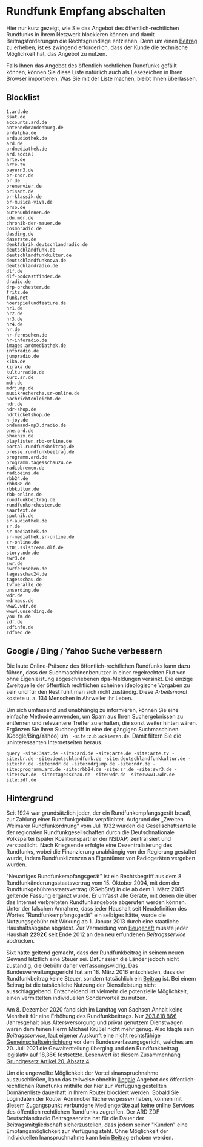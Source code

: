 # Rundfunk Empfang abschalten

Hier nur kurz gezeigt, wie Sie das Angebot des öffentlich-rechtlichen Rundfunks in Ihrem Netzwerk blockieren können und damit Beitragsforderungen die Rechtsgrundlage entziehen. Denn um einen [Beitrag](https://www.juraforum.de/lexikon/beitraege) zu erheben, ist es zwingend erforderlich, dass der Kunde die technische Möglichkeit hat, das Angebot zu nutzen. 

Falls Ihnen das Angebot des öffentlich rechtlichen Rundfunks gefällt können, können Sie diese Liste natürlich auch als Lesezeichen in Ihren Browser importieren. Was Sie mit der Liste machen, bleibt Ihnen überlassen. 

## Blocklist

```
1.ard.de
3sat.de
accounts.ard.de
antennebrandenburg.de
ardalpha.de
ardaudiothek.de
ard.de
ardmediathek.de
ard.social
arte.de
arte.tv
bayern3.de
br-chor.de
br.de
bremenvier.de
brisant.de
br-klassik.de
br-musica-viva.de
brso.de
butenunbinnen.de
cdn.mdr.de
chronik-der-mauer.de
cosmoradio.de
dasding.de
daserste.de
denkfabrik.deutschlandradio.de
deutschlandfunk.de
deutschlandfunkkultur.de
deutschlandfunknova.de
deutschlandradio.de
dlf.de
dlf-podcastfinder.de
dradio.de
drp-orchester.de
fritz.de
funk.net
hoerspielundfeature.de
hr1.de
hr2.de
hr3.de
hr4.de
hr.de
hr-fernsehen.de
hr-inforadio.de
images.ardmediathek.de
inforadio.de
jumpradio.de
kika.de
kiraka.de
kulturradio.de
kurz.sr.de
mdr.de
mdrjump.de
musikrecherche.sr-online.de
nachrichtenleicht.de
ndr.de
ndr-shop.de
ndrticketshop.de
n-joy.de
ondemand-mp3.dradio.de
one.ard.de
phoenix.de
playlisten.rbb-online.de
portal.rundfunkbeitrag.de
presse.rundfunkbeitrag.de
programm.ard.de
programm.tagesschau24.de
radiobremen.de
radioeins.de
rbb24.de
rbb888.de
rbbkultur.de
rbb-online.de
rundfunkbeitrag.de
rundfunkorchester.de
saartext.de
sputnik.de
sr-audiothek.de
sr.de
sr-mediathek.de
sr-mediathek.sr-online.de
sr-online.de
st01.sslstream.dlf.de
story.ndr.de
swr3.de
swr.de
swrfernsehen.de
tagesschau24.de
tagesschau.de
tvfueralle.de
unserding.de
wdr.de
wdrmaus.de
www1.wdr.de
www4.unserding.de
you-fm.de
zdf.de
zdfinfo.de
zdfneo.de
```

## Google / Bing / Yahoo Suche verbessern

Die laute Online-Präsenz des öffentlich-rechtlichen Rundfunks kann dazu führen, dass der Suchmaschinenbenutzer in einer regelrechten Flut von ohne Eigenleistung abgeschriebenen dpa-Meldungen versinkt. Die einzige Zweitquelle der öffentlich rechtlichen scheinen ideologische Vorgaben zu sein und für den Rest fühlt man sich nicht zuständig. Diese *Arbeitsmoral* kostete u. a. 134 Menschen in Ahrweiler ihr Leben.

Um sich umfassend und unabhängig zu informieren, können Sie eine einfache Methode anwenden, um Spam aus Ihren Suchergebnissen zu entfernen und relevantere Treffer zu erhalten, die sonst weiter hinten wären. Ergänzen Sie Ihren Suchbegriff in eine der gängigen Suchmaschinen (Google/Bing/Yahoo) um ` -site:zublockieren.de`. Damit filtern Sie die uninteressanten Internetseiten heraus.

```
query -site:3sat.de -site:ard.de -site:arte.de -site:arte.tv -site:br.de -site:deutschlandfunk.de -site:deutschlandfunkkultur.de -site:hr.de -site:mdr.de -site:mdrjump.de -site:ndr.de -site:programm.ard.de -site:rbb24.de -site:sr.de -site:swr3.de -site:swr.de -site:tagesschau.de -site:wdr.de -site:www1.wdr.de -site:zdf.de
```

## Hintergrund

Seit 1924 war grundsätzlich jeder, der ein Rundfunkempfangsgerät besaß, zur Zahlung einer Rundfunkgebühr verpflichtet. Aufgrund der „Zweiten Weimarer Rundfunkordnung“ vom Juli 1932 wurden die Gesellschaftsanteile der regionalen Rundfunkgesellschaften durch die Deutschnationale Volkspartei (später Koalitionspartner der NSDAP) zentralisiert und verstaatlicht. Nach Kriegsende erfolgte eine Dezentralisierung des Rundfunks, wobei die Finanzierung unabhängig von der Regierung gestaltet wurde, indem Rundfunklizenzen an Eigentümer von Radiogeräten vergeben wurden.

"Neuartiges Rundfunkempfangsgerät" ist ein Rechtsbegriff aus dem 8. Rundfunkänderungsstaatsvertrag vom 15. Oktober 2004, mit dem der Rundfunkgebührenstaatsvertrag (RGebStV) in die ab dem 1. März 2005 geltende Fassung ergänzt wurde. Er umfasst alle Geräte, mit denen die über das Internet verbreiteten Rundfunkangebote abgerufen werden können. Unter der falschen Annahme, dass jeder Haushalt seit Neudefinition des Wortes "Rundfunkempfangsgerät" ein selbiges hätte, wurde die Nutzungsgebühr mit Wirkung ab 1. Januar 2013 durch eine staatliche Haushaltsabgabe abgelöst. Zur Vermeidung von [Beugehaft](https://www.focus.de/politik/deutschland/radikaler-gebuehren-verweigerer-besuch-bei-gez-rebell-georg-thiel-so-tickt-der-mann-der-fuer-ard-und-zdf-nicht-bezahlt_id_24327013.html) musste jeder Haushalt **2292€** seit Ende 2012 an den neu erfundenen *Beitragsservice* abdrücken.

Sixt hatte geltend gemacht, dass der Rundfunkbeitrag in seinem neuen Gewand letztlich eine Steuer sei. Dafür seien die Länder jedoch nicht zuständig, die Gebühr daher verfassungswidrig. Das Bundesverwaltungsgericht hat am 18. März 2016 entschieden, dass der Rundfunkbeitrag keine Steuer, sondern tatsächlich ein [Beitrag](https://www.juraforum.de/lexikon/beitraege) ist. Bei einem Beitrag ist die tatsächliche Nutzung der Dienstleistung nicht ausschlaggebend. Entscheidend ist vielmehr die potenzielle Möglichkeit, einen vermittelten individuellen Sondervorteil zu nutzen.

Am 8. Dezember 2020 fand sich im Landtag von Sachsen Anhalt keine Mehrheit für eine Erhöhung des Rundfunkbeitrags. Nur [203.818,86€](https://www.faz.net/aktuell/feuilleton/medien/rundfunkbeitrag-8-57-milliarden-euro-nahm-der-beitragsservice-2022-ein-18959772.html) Jahresgehalt plus Altersversorgung und privat genutzem Dienstwagen waren dem feinen Herrn Michael Krüßel nicht mehr genug. Also klagte sein *Beitragsservice*, laut eigener Auskunft eine [nicht rechtsfähige Gemeinschaftseinrichtung](https://www.rundfunkbeitrag.de/impressum/index_ger.html) vor dem Bundesverfasungsgericht, welches am 20. Juli 2021 die Gewaltenteilung überging und den Rundfunkbeitrag legislativ auf 18,36€ festsetzte. Lesenwert ist diesem Zusammenhang [Grundgesetz Artikel 20, Absatz 4](https://dejure.org/gesetze/GG/20.html).

Um die ungewollte Möglichkeit der Vorteilsinanspruchnahme auszuschließen, kann das teilweise ohnehin [illegale](https://openjur.de/u/887161.html) Angebot des öffentlich-rechtlichen Rundfunks mithilfe der hier zur Verfügung gestellten Domänenliste dauerhaft in Ihrem Router blockiert werden. Sobald Sie Logindaten der Router Adminoberfläche *vergessen* haben, können mit diesem Zugangspunkt verbundene Mediengeräte auf keine online Services des öffentlich rechtlichen Rundfunks zugreifen. Der ARD ZDF Deutschlandradio Beitragsservice hat für die Dauer der Beitragsmitgliedschaft sicherzustellen, dass jedem seiner "Kunden" eine Empfangsmöglichkeit zur Verfügung steht. Ohne Möglichkeit der individuellen Inanspruchnahme kann kein [Beitrag](https://www.juraforum.de/lexikon/beitraege) erhoben werden.
